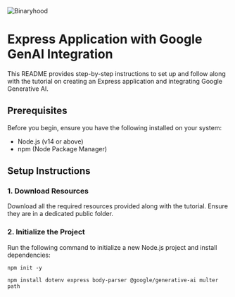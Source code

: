 ![Binaryhood](Logo/BinaryhoodLogo.png)

# Express Application with Google GenAI Integration

This README provides step-by-step instructions to set up and follow along with the tutorial on creating an Express application and integrating Google Generative AI.

## Prerequisites

Before you begin, ensure you have the following installed on your system:

- Node.js (v14 or above)
- npm (Node Package Manager)

## Setup Instructions

### 1. Download Resources

Download all the required resources provided along with the tutorial. Ensure they are in a dedicated public folder.

### 2. Initialize the Project

Run the following command to initialize a new Node.js project and install dependencies:

```
npm init -y
```
```
npm install dotenv express body-parser @google/generative-ai multer path
```
